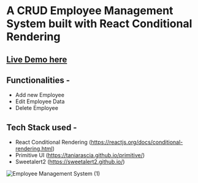 # A CRUD Employee Management System built with React Conditional Rendering
## [Live Demo here](https://anirban-employee-management.netlify.app/)
## Functionalities -
- Add new Employee
- Edit Employee Data
- Delete Employee

## Tech Stack used -
- React Conditional Rendering (https://reactjs.org/docs/conditional-rendering.html)
- Primitive UI (https://taniarascia.github.io/primitive/)
- Sweetalert2 (https://sweetalert2.github.io/)

![Employee Management System (1)](https://user-images.githubusercontent.com/62872224/208251030-3811ee72-8f13-4bba-8466-eff3239d0082.png)
